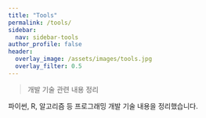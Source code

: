 ```yaml
---
title: "Tools"
permalink: /tools/
sidebar:
  nav: sidebar-tools
author_profile: false
header:
  overlay_image: /assets/images/tools.jpg
  overlay_filter: 0.5
---
```


> 개발 기술 관련 내용 정리

파이썬, R, 알고리즘 등 프로그래밍 개발 기술 내용을 정리했습니다.

